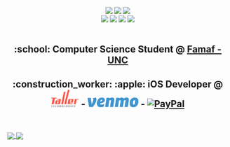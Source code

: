 <p align="center">
  <a href="https://www.linkedin.com/in/igor-andruskiewitsch/"><img src="https://img.shields.io/badge/LinkedIn-igor--andruskiewitsch-blue?logo=Linkedin&style=flat-square"/></a>
  <a href="mailto:i.andruskiewitsch23@gmail.com"><img src="https://img.shields.io/badge/Gmail-i.andruskiewitsch23-red?logo=Gmail&style=flat-square"/></a>
  <a href="https://t.me/elrusito23"><img src="https://img.shields.io/badge/Telegram-elrusito23-blue?logo=Telegram&style=flat-square"/></a>
  <br>
  <a href="https://stackoverflow.com/users/8189455/rusito23"><img src="https://img.shields.io/badge/Stack%20Overflow-rusito23-orange?logo=StackOverflow&style=flat-square"/></a>
  <a href="https://rusito-23.github.io/curriculum/Igor_Andruskiewitsch.pdf" ><img src="https://img.shields.io/badge/CV-Curriculum-green?logo=LaTex&style=flat-square"/></a>
  <a href="https://soundcloud.com/igor-andruskiewitsch" ><img src="https://img.shields.io/badge/SoundCloud-igor--andruskiewitsch-important?style=flat-square&logo=soundcloud&logoColor=white"/></a>
  <a href="https://github.com/rusito-23"><img src="https://visitor-badge.laobi.icu/badge?page_id=rusito-23.rusito-23" /></a>
  <br>
  <br>
  <samp>
    <h2 align="center">:school: Computer Science Student @ <a href="https://www.famaf.unc.edu.ar" >Famaf - UNC</a><br></h2>
    <h2 align="center">:construction_worker: :apple: iOS Developer @ <a href="https://www.tallertechnologies.com"><img alt="Taller Technologies" src="assets/taller_logo.svg" height=40 /></a> - <a href="https://www.venmo.com"><img alt="Venmo" src="assets/venmo_logo.png" height=22 /></a> - <a href="https://www.paypal.com/"><img alt="PayPal" src="https://cdn.svgporn.com/logos/paypal.svg" height=30/></a></h2>
  <br>
  <br>
  <a href="https://github.com/anuraghazra/github-readme-stats">
  <img align="center" src="https://github-readme-stats.vercel.app/api?username=rusito-23&show_icons=true&theme=onedark&line_height=28.5" />
  </a>
  <a href="https://github.com/anuraghazra/github-readme-stats">
  <img align="center" src="https://github-readme-stats.vercel.app/api/top-langs/?username=rusito-23&hide=Jupyter%20Notebook&langs_count=10&layout=compact&theme=onedark" />
  </a>
  </samp>
</p>


